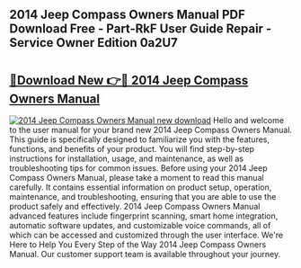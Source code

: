 ## 2014 Jeep Compass Owners Manual PDF Download Free - Part-RkF User Guide Repair - Service Owner Edition 0a2U7

# <h2><a href="http://bc41055.oget.top/?id=2014+Jeep+Compass+Owners+Manual">🔗Download New 👉🔴 2014 Jeep Compass Owners Manual</a></h2>

[![2014 Jeep Compass Owners Manual new download](https://i.imgur.com/5g1atiW.png)](http://bc41055.oget.top/?id=2014+Jeep+Compass+Owners+Manual)
Hello and welcome to the user manual for your brand new 2014 Jeep Compass Owners Manual. This guide is specifically designed to familiarize you with the features, functions, and benefits of your product. You will find step-by-step instructions for installation, usage, and maintenance, as well as troubleshooting tips for common issues. Before using your 2014 Jeep Compass Owners Manual, please take a moment to read this manual carefully. It contains essential information on product setup, operation, maintenance, and troubleshooting, ensuring that you are able to use the product safely and effectively. 2014 Jeep Compass Owners Manual advanced features include fingerprint scanning, smart home integration, automatic software updates, and customizable voice commands, all of which can be accessed and customized through the user interface. We're Here to Help You Every Step of the Way 2014 Jeep Compass Owners Manual. Our customer support team is available throughout your journey.
